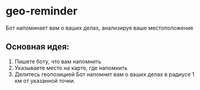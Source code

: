 # geo-reminder

Бот напоминает вам о ваших делах, анализируя ваше местоположение

## Основная идея:
1) Пишете боту, что вам напомнить
2) Указываете место на карте, где напомнить
3) Делитесь геопозицией
Бот напомнит вам о ваших делах в радиусе 1 км от указанной точки.



